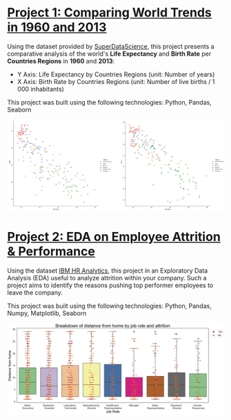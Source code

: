 # [Project 1: Comparing World Trends in 1960 and 2013](https://github.com/SandratraR/20Days_DataScience_2021/blob/master/WorldTrends_Homework.py)
Using the dataset provided by [SuperDataScience](https://sds-platform-private.s3-us-east-2.amazonaws.com/uploads/P4-Section5-Homework-Challenge.pdf), this project presents a comparative analysis of the world's **Life Expectancy** and **Birth Rate** per **Countries Regions** in **1960** and **2013**: 
* Y Axis: Life Expectancy by Countries Regions (unit: Number of years)
* X Axis: Birth Rate by Countries Regions (unit: Number of live births / 1 000 inhabitants)

This project was built using the following technologies: Python, Pandas, Seaborn 

![](/images/graphs_1960_2013.png)

# [Project 2: EDA on Employee Attrition & Performance](/Project_EDA_Employee_Attrition.md)
Using the dataset [IBM HR Analytics](https://www.kaggle.com/pavansubhasht/ibm-hr-analytics-attrition-dataset), this project in an Exploratory Data Analysis (EDA) useful to analyze attrition within your company. Such a project aims to identify the reasons pushing top performer employees to leave the company.

This project was built using the following technologies: Python, Pandas, Numpy, Matplotlib, Seaborn  

![](/images/Stripplot_Distance_JobRole.png)
